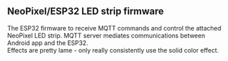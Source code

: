 ## NeoPixel/ESP32 LED strip firmware

The ESP32 firmware to receive MQTT commands and control the attached NeoPixel LED strip.  MQTT server mediates communications between Android app and the ESP32.  
Effects are pretty lame - only really consistently use the solid color effect.
